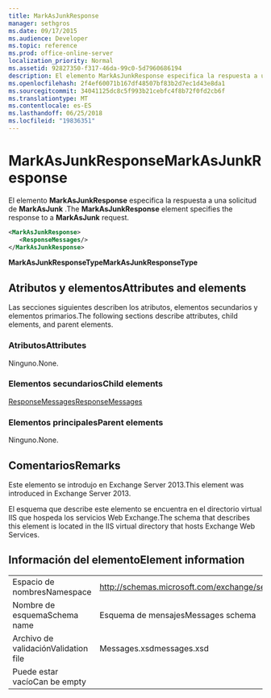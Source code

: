 ```yaml
---
title: MarkAsJunkResponse
manager: sethgros
ms.date: 09/17/2015
ms.audience: Developer
ms.topic: reference
ms.prod: office-online-server
localization_priority: Normal
ms.assetid: 92827350-f317-46da-99c0-5d7960686194
description: El elemento MarkAsJunkResponse especifica la respuesta a una solicitud de MarkAsJunk.
ms.openlocfilehash: 2f4ef60071b167df48507bf83b2d7ec1d43e8da1
ms.sourcegitcommit: 34041125dc8c5f993b21cebfc4f8b72f0fd2cb6f
ms.translationtype: MT
ms.contentlocale: es-ES
ms.lasthandoff: 06/25/2018
ms.locfileid: "19836351"
---
```

# <a name="markasjunkresponse"></a><span data-ttu-id="2939d-103">MarkAsJunkResponse</span><span class="sxs-lookup"><span data-stu-id="2939d-103">MarkAsJunkResponse</span></span>

<span data-ttu-id="2939d-104">El elemento **MarkAsJunkResponse** especifica la respuesta a una solicitud de **MarkAsJunk** .</span><span class="sxs-lookup"><span data-stu-id="2939d-104">The **MarkAsJunkResponse** element specifies the response to a **MarkAsJunk** request.</span></span> 
  
```XML
<MarkAsJunkResponse>
   <ResponseMessages/>
</MarkAsJunkResponse>
```

 <span data-ttu-id="2939d-105">**MarkAsJunkResponseType**</span><span class="sxs-lookup"><span data-stu-id="2939d-105">**MarkAsJunkResponseType**</span></span>
## <a name="attributes-and-elements"></a><span data-ttu-id="2939d-106">Atributos y elementos</span><span class="sxs-lookup"><span data-stu-id="2939d-106">Attributes and elements</span></span>

<span data-ttu-id="2939d-107">Las secciones siguientes describen los atributos, elementos secundarios y elementos primarios.</span><span class="sxs-lookup"><span data-stu-id="2939d-107">The following sections describe attributes, child elements, and parent elements.</span></span>
  
### <a name="attributes"></a><span data-ttu-id="2939d-108">Atributos</span><span class="sxs-lookup"><span data-stu-id="2939d-108">Attributes</span></span>

<span data-ttu-id="2939d-109">Ninguno.</span><span class="sxs-lookup"><span data-stu-id="2939d-109">None.</span></span>
  
### <a name="child-elements"></a><span data-ttu-id="2939d-110">Elementos secundarios</span><span class="sxs-lookup"><span data-stu-id="2939d-110">Child elements</span></span>

[<span data-ttu-id="2939d-111">ResponseMessages</span><span class="sxs-lookup"><span data-stu-id="2939d-111">ResponseMessages</span></span>](responsemessages.md)
  
### <a name="parent-elements"></a><span data-ttu-id="2939d-112">Elementos principales</span><span class="sxs-lookup"><span data-stu-id="2939d-112">Parent elements</span></span>

<span data-ttu-id="2939d-113">Ninguno.</span><span class="sxs-lookup"><span data-stu-id="2939d-113">None.</span></span>
  
## <a name="remarks"></a><span data-ttu-id="2939d-114">Comentarios</span><span class="sxs-lookup"><span data-stu-id="2939d-114">Remarks</span></span>

<span data-ttu-id="2939d-115">Este elemento se introdujo en Exchange Server 2013.</span><span class="sxs-lookup"><span data-stu-id="2939d-115">This element was introduced in Exchange Server 2013.</span></span>
  
<span data-ttu-id="2939d-116">El esquema que describe este elemento se encuentra en el directorio virtual IIS que hospeda los servicios Web Exchange.</span><span class="sxs-lookup"><span data-stu-id="2939d-116">The schema that describes this element is located in the IIS virtual directory that hosts Exchange Web Services.</span></span>
  
## <a name="element-information"></a><span data-ttu-id="2939d-117">Información del elemento</span><span class="sxs-lookup"><span data-stu-id="2939d-117">Element information</span></span>

|||
|:-----|:-----|
|<span data-ttu-id="2939d-118">Espacio de nombres</span><span class="sxs-lookup"><span data-stu-id="2939d-118">Namespace</span></span>  <br/> |http://schemas.microsoft.com/exchange/services/2006/messages  <br/> |
|<span data-ttu-id="2939d-119">Nombre de esquema</span><span class="sxs-lookup"><span data-stu-id="2939d-119">Schema name</span></span>  <br/> |<span data-ttu-id="2939d-120">Esquema de mensajes</span><span class="sxs-lookup"><span data-stu-id="2939d-120">Messages schema</span></span>  <br/> |
|<span data-ttu-id="2939d-121">Archivo de validación</span><span class="sxs-lookup"><span data-stu-id="2939d-121">Validation file</span></span>  <br/> |<span data-ttu-id="2939d-122">Messages.xsd</span><span class="sxs-lookup"><span data-stu-id="2939d-122">messages.xsd</span></span>  <br/> |
|<span data-ttu-id="2939d-123">Puede estar vacío</span><span class="sxs-lookup"><span data-stu-id="2939d-123">Can be empty</span></span>  <br/> ||
   

